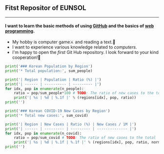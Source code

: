 ## __Fitst Repositor of EUNSOL__

---

#### __I want to learn the basic methods of using [GitHub](https://en.wikipedia.org/wiki/GitHub "Wikipedia's GitHub.") and the basics of [web programming](https://en.wikipedia.org/wiki/Outline_of_web_design_and_web_development "Outline of web design and web development").__

+ My hobby is computer game⚔ and reading a text.📃
+ I want to experience various knowledge related to _computers_.
+ I'm happy to open the _first_ Git Hub repository. I look forward to your kind cooperation!🤗


```Python
print('### Korean Population by Region')
print('* Total population:', sum_people)

print('| Region | Population | Ratio (%) |')
print('| ------ | ---------- | --------- |')
for idx, pop in enumerate(n_people):
    ratio = pop/sum_people*100 # TODO: The ratio of new cases to the total
    print('| %s | %d | %.1f |' % (regions[idx], pop, ratio))
print('')

print('### Korean COVID-19 New Cases by Region')
print('* Total new cases:', sum_covid)

print('| Region | New Cases | Ratio (%) | New Cases / 1M |')
print('| ------ | --------- | --------- | -------------- |')
for idx, pop in enumerate(n_covid):
    ratio = pop/sum_covid # TODO: The ratio of new cases to the total
    print('| %s | %d | %.1f | %.1f |' % (regions[idx], pop, ratio, norm_covid[idx]))
print('')
```
